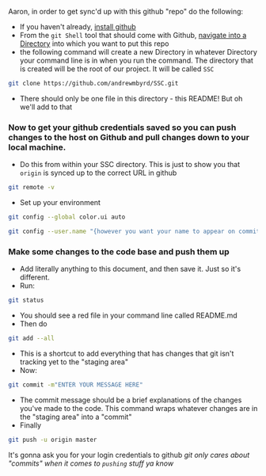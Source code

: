 Aaron, in order to get sync'd up with this github "repo" do the following:
* If you haven't already, [install github](https://desktop.github.com/)
* From the `git Shell` tool that should come with Github, [navigate into a Directory](https://www.digitalcitizen.life/command-prompt-how-use-basic-commands) into which you want to put this repo
* the following command will create a new Directory in whatever Directory your command line is in when you run the command. The directory that is created will be the root of our project. It will be called `SSC`
```bash
git clone https://github.com/andrewmbyrd/SSC.git
```
* There should only be one file in this directory - this README! But oh we'll add to that

### Now to get your github credentials saved so you can push changes to the host on Github and pull changes down to your local machine.
* Do this from within your SSC directory. This is just to show you that `origin` is synced up to the correct URL in github
```bash
git remote -v
```

* Set up your environment
```bash
git config --global color.ui auto
```
```bash
git config --user.name "{however you want your name to appear on commits}"
```

### Make some changes to the code base and push them up
* Add literally anything to this document, and then save it. Just so it's different.
* Run:
```bash
git status
```
* You should see a red file in your command line called README.md
* Then do
```bash
git add --all
```
* This is a shortcut to add everything that has changes that git isn't tracking yet to the "staging area"
* Now:
```bash
git commit -m"ENTER YOUR MESSAGE HERE"
```
* The commit message should be a brief explanations of the changes you've made to the code. This command wraps whatever changes are in the "staging area" into a "commit"
* Finally
```bash
git push -u origin master
```

It's gonna ask you for your login credentials to github
*git only cares about "commits" when it comes to `pushing` stuff ya know*
